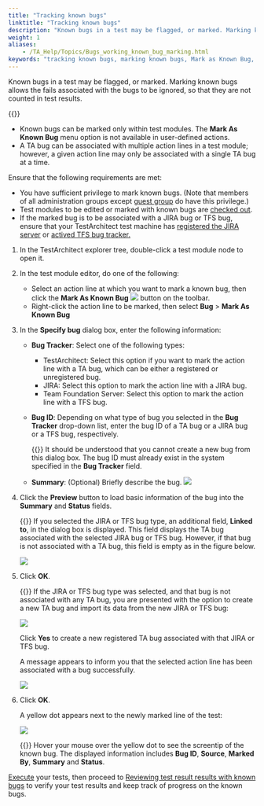 ```yaml
--- 
title: "Tracking known bugs"
linktitle: "Tracking known bugs"
description: "Known bugs in a test may be flagged, or marked. Marking known bugs allows the fails associated with the bugs to be ignored, so that they are not counted in test results."
weight: 1
aliases: 
    - /TA_Help/Topics/Bugs_working_known_bug_marking.html
keywords: "tracking known bugs, marking known bugs, Mark as Known Bug, known bugs, marking, tracking, JIRA, TFS, bugs, marking as known bugs, tracking"
---
```


Known bugs in a test may be flagged, or marked. Marking known bugs allows the fails associated with the bugs to be ignored, so that they are not counted in test results.

{{<note>}}

-   Known bugs can be marked only within test modules. The **Mark As Known Bug** menu option is not available in user-defined actions.
-   A TA bug can be associated with multiple action lines in a test module; however, a given action line may only be associated with a single TA bug at a time.

Ensure that the following requirements are met:

-   You have sufficient privilege to mark known bugs. \(Note that members of all administration groups except [guest group](/TA_Administration/Topics/User_administration.html) do have this privilege.\)
-   Test modules to be edited or marked with known bugs are [checked out](/TA_Help/Topics/Project_items_checkout.html).
-   If the marked bug is to be associated with a JIRA bug or TFS bug, ensure that your TestArchitect test machine has [registered the JIRA server](/TA_Help/Topics/JIRA_registering.html) or [actived TFS bug tracker.](/TA_Help/Topics/ug_TFS_BugTracker_Registering_bugtracker.html#)

1.  In the TestArchitect explorer tree, double-click a test module node to open it.

2.  In the test module editor, do one of the following:

    -   Select an action line at which you want to mark a known bug, then click the **Mark As Known Bug** ![](/images/TA_Help/Images/btn_mark_as_known_bug.png) button on the toolbar.
    -   Right-click the action line to be marked, then select **Bug** \> **Mark As Known Bug**
3.  In the **Specify bug** dialog box, enter the following information:

    -   **Bug Tracker**: Select one of the following types:
        -   TestArchitect: Select this option if you want to mark the action line with a TA bug, which can be either a registered or unregistered bug.
        -   JIRA: Select this option to mark the action line with a JIRA bug.
        -   Team Foundation Server: Select this option to mark the action line with a TFS bug.
    -   **Bug ID**: Depending on what type of bug you selected in the **Bug Tracker** drop-down list, enter the bug ID of a TA bug or a JIRA bug or a TFS bug, respectively.

        {{<note>}} It should be understood that you cannot create a new bug from this dialog box. The bug ID must already exist in the system specified in the **Bug Tracker** field.

    -   **Summary**: \(Optional\) Briefly describe the bug.
    ![](/images/TA_Help/Images/Specify_bug_dialog_box.png)

4.  Click the **Preview** button to load basic information of the bug into the **Summary** and **Status** fields.

    {{<note>}} If you selected the JIRA or TFS bug type, an additional field, **Linked to**, in the dialog box is displayed. This field displays the TA bug associated with the selected JIRA bug or TFS bug. However, if that bug is not associated with a TA bug, this field is empty as in the figure below.

    ![](/images/TA_Help/Images/Specify_bug_JIRA_dlg.png)

5.  Click **OK**.

    {{<note>}} If the JIRA or TFS bug type was selected, and that bug is not associated with any TA bug, you are presented with the option to create a new TA bug and import its data from the new JIRA or TFS bug:

    ![](/images/TA_Help/Images/Marking_new_JIRA_known_bug.png)

    Click **Yes** to create a new registered TA bug associated with that JIRA or TFS bug.

    A message appears to inform you that the selected action line has been associated with a bug successfully.

    ![](/images/TA_Help/Images/Marking_known_bug_succesful_message.png)

6.  Click **OK**.

    A yellow dot appears next to the newly marked line of the test:

    ![](/images/TA_Help/Images/Marking_known_bug_yellow_dot.png)

    {{<tip>}} Hover your mouse over the yellow dot to see the screentip of the known bug. The displayed information includes **Bug ID**, **Source**, **Marked By**, **Summary** and **Status**.


[Execute](/TA_Help/Topics/Test_exec.html) your tests, then proceed to [Reviewing test result results with known bugs](/TA_Help/Topics/Bugs_working_known_bug_reviewing_test_results.html) to verify your test results and keep track of progress on the known bugs.



